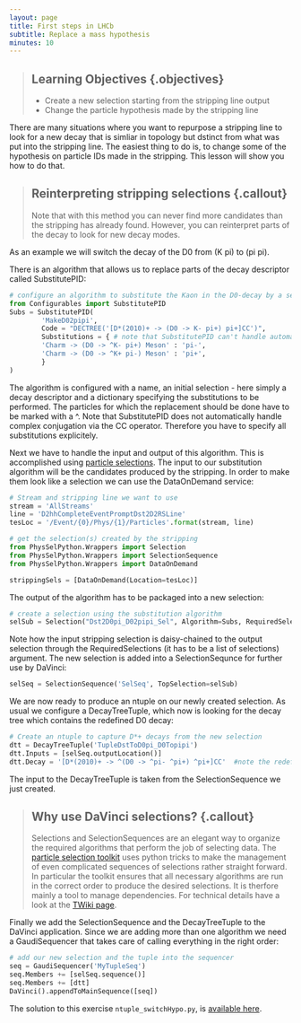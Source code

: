 ```yaml
---
layout: page
title: First steps in LHCb
subtitle: Replace a mass hypothesis
minutes: 10
---
```


> ## Learning Objectives {.objectives}
>
> * Create a new selection starting from the stripping line output
> * Change the particle hypothesis made by the stripping line

There are many situations where you want to repurpose a stripping line to look for a new decay that is simliar in topology but dstinct from what was put into the stripping line. The easiest thing to do is, to change some of the hypothesis on particle IDs made in the stripping. This lesson will show you how to do that.

> ## Reinterpreting stripping selections {.callout}
> Note that with this method you can never find more candidates than the stripping has already found. 
> However, you can reinterpret parts of the decay to look for new decay modes.

As an example we will switch the decay of the D0 from (K pi) to (pi pi). 

There is an algorithm that allows us to replace parts of the decay descriptor called SubstitutePID:

```python
# configure an algorithm to substitute the Kaon in the D0-decay by a second pion 
from Configurables import SubstitutePID
Subs = SubstitutePID(
        'MakeD02pipi',
        Code = "DECTREE('[D*(2010)+ -> (D0 -> K- pi+) pi+]CC')",
        Substitutions = { # note that SubstitutePID can't handle automatic CC
        'Charm -> (D0 -> ^K- pi+) Meson' : 'pi-', 
        'Charm -> (D0 -> ^K+ pi-) Meson' : 'pi+', 
        }
)
```

The algorithm is configured with a name, an initial selection - here simply a decay descriptor and a dictionary specifying the substitutions to be performed. The particles for which the replacement should be done have to be marked with a ^. Note that SubstitutePID does not automatically handle complex conjugation via the CC operator. Therefore you have to specify all substitutions explicitely. 

Next we have to handle the input and output of this algorithm. This is accomplished using [particle selections](https://twiki.cern.ch/twiki/bin/view/LHCb/ParticleSelection). The input to our substitution algorithm will be the candidates produced by the stripping. In order to make them look like a selection we can use the DataOnDemand service:
```python
# Stream and stripping line we want to use
stream = 'AllStreams'
line = 'D2hhCompleteEventPromptDst2D2RSLine'
tesLoc = '/Event/{0}/Phys/{1}/Particles'.format(stream, line)

# get the selection(s) created by the stripping
from PhysSelPython.Wrappers import Selection
from PhysSelPython.Wrappers import SelectionSequence
from PhysSelPython.Wrappers import DataOnDemand

strippingSels = [DataOnDemand(Location=tesLoc)] 
```

The output of the algorithm has to be packaged into a new selection:

```python
# create a selection using the substitution algorithm
selSub = Selection("Dst2D0pi_D02pipi_Sel", Algorithm=Subs, RequiredSelections=strippingSels)
```

Note how the input stripping selection is daisy-chained to the output selection through the RequiredSelections (it has to be a list of selections) argument. The new selection is added into a SelectionSequnce for further use by DaVinci:

```python
selSeq = SelectionSequence('SelSeq', TopSelection=selSub)
```

We are now ready to produce an ntuple on our newly created selection. As usual we configure a DecayTreeTuple, which now is looking for the decay tree which contains the redefined D0 decay:
```python
# Create an ntuple to capture D*+ decays from the new selection
dtt = DecayTreeTuple('TupleDstToD0pi_D0Topipi')
dtt.Inputs = [selSeq.outputLocation()]
dtt.Decay = '[D*(2010)+ -> ^(D0 -> ^pi- ^pi+) ^pi+]CC'  #note the redefined decay of the D0 
```

The input to the DecayTreeTuple is taken from the SelectionSequence we just created. 

> ## Why use DaVinci selections? {.callout}
> Selections and SelectionSequences are an elegant way to organize the required algorithms that perform the job of selecting data.
> The [particle selection toolkit](https://twiki.cern.ch/twiki/bin/view/LHCb/ParticleSelection) uses python tricks to make the management of even complicated sequences of selections rather straight forward. In particular the toolkit ensures that all necessary algorithms are run in the correct order to produce the desired selections. It is therfore mainly a tool to manage dependencies. For technical details have a look at the [TWiki page](https://twiki.cern.ch/twiki/bin/view/LHCb/ParticleSelection).

Finally we add the SelectionSequence and the DecayTreeTuple to the DaVinci application. Since we are adding more than one algorithm we need a GaudiSequencer that takes care of calling everything in the right order:
```python
# add our new selection and the tuple into the sequencer
seq = GaudiSequencer('MyTupleSeq')
seq.Members += [selSeq.sequence()]
seq.Members += [dtt]
DaVinci().appendToMainSequence([seq])
```

The solution to this exercise `ntuple_switchHypo.py`, is [available 
here](./code/18-switch-mass-hypo/ntuple_switchHypo.py).